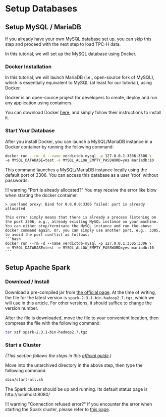 # Setup Databases


## Setup MySQL / MariaDB
If you already have your own MySQL database set up, you can skip this step and proceed with the next step to load TPC-H data.

In this tutorial, we will set up the MySQL database using Docker.


### Docker Installation

In this tutorial, we will launch MariaDB (i.e., open-source fork of MySQL), which is essentially equivalent to MySQL (at least for our tutorial), using Docker.

Docker is an open-source project for developers to create, deploy and run any application using containers.

You can download Docker [here](https://www.docker.com/community-edition#/download), and simply follow their instructions to install it.


### Start Your Database

After you install Docker, you can launch a MySQL/MariaDB instance in a Docker container by running the following command:

```bash
docker run --rm -d --name verdictdb-mysql -p 127.0.0.1:3306:3306 \
-e MYSQL_DATABASE=test -e MYSQL_ALLOW_EMPTY_PASSWORD=yes mariadb:10
```

This command launches a MySQL/MariaDB instance locally using the default port of 3306.
You can access this database as a user 'root' without passwords.

!!! warning "Port is already allocated?"
    You may receive the error like blow when starting the docker container.

    > userland proxy: Bind for 0.0.0.0:3306 failed: port is already allocated

    This error simply means that there is already a process listening on the port 3306, e.g., already existing MySQL instance on your machine. You can either stop/terminate the MySQL instance and run the above docker command again. Or, you can simply use another port, e.g., 3305, to avoid the port conflict as follows:
    ```bash
    docker run --rm -d --name verdictdb-mysql -p 127.0.0.1:3305:3306 \
    -e MYSQL_DATABASE=test -e MYSQL_ALLOW_EMPTY_PASSWORD=yes mariadb:10
    ```

## Setup Apache Spark

### Download / Install
Download a pre-compiled jar from [the official page](https://spark.apache.org/downloads.html). At the time of writing, the file for the latest version is `spark-2.3.1-bin-hadoop2.7.tgz`, which we will use in this article. For other versions, it should suffice to change the version number.

After the file is downloaded, move the file to your convenient location, then compress the file with the following command:

```bash
tar xzf spark-2.3.1-bin-hadoop2.7.tgz
```

### Start a Cluster

*(This section follows the steps in this [official guide](https://spark.apache.org/docs/latest/quick-start.html).)*

Move into the unarchived directory in the above step, then type the following command:

```bash
sbin/start-all.sh
```

The Spark cluster should be up and running. Its default status page is http://localhost:8080/


!!! warning "Connection refused error?"
    If you encounter the error when starting the Spark cluster, please refer to [this page](https://databricks.gitbooks.io/databricks-spark-knowledge-base/content/troubleshooting/port_22_connection_refused.html).
